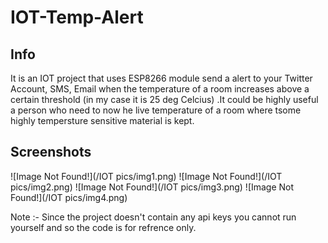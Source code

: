# IOT-Temp-Alert

## Info

It is an IOT project that uses ESP8266 module send a  alert to your Twitter Account, SMS, Email when the temperature of a room increases above a certain threshold
(in my case it is 25 deg Celcius) .It could be highly useful a person who need to now he live temperature of a room where tsome highly tempersture sensitive material is kept.


## Screenshots
![Image Not Found!](/IOT pics/img1.png)
![Image Not Found!](/IOT pics/img2.png)
![Image Not Found!](/IOT pics/img3.png)
![Image Not Found!](/IOT pics/img4.png)

 Note :- Since the project doesn't contain any api keys you cannot run yourself and so the code is for refrence only.
